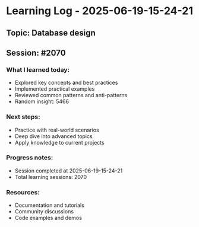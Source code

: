 # Learning Log - 2025-06-19-15-24-21

## Topic: Database design
## Session: #2070

### What I learned today:
- Explored key concepts and best practices
- Implemented practical examples  
- Reviewed common patterns and anti-patterns
- Random insight: 5466

### Next steps:
- Practice with real-world scenarios
- Deep dive into advanced topics
- Apply knowledge to current projects

### Progress notes:
- Session completed at 2025-06-19-15-24-21
- Total learning sessions: 2070

### Resources:
- Documentation and tutorials
- Community discussions
- Code examples and demos
